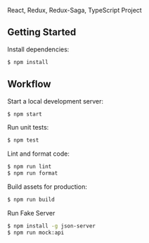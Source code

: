 React, Redux, Redux-Saga, TypeScript Project

## Getting Started

Install dependencies:

```bash
$ npm install
```

## Workflow

Start a local development server:

```bash
$ npm start
```

Run unit tests:

```bash
$ npm test
```

Lint and format code:

```bash
$ npm run lint
$ npm run format
```

Build assets for production:

```bash
$ npm run build
```

Run Fake Server

```bash
$ npm install -g json-server
$ npm run mock:api
```

